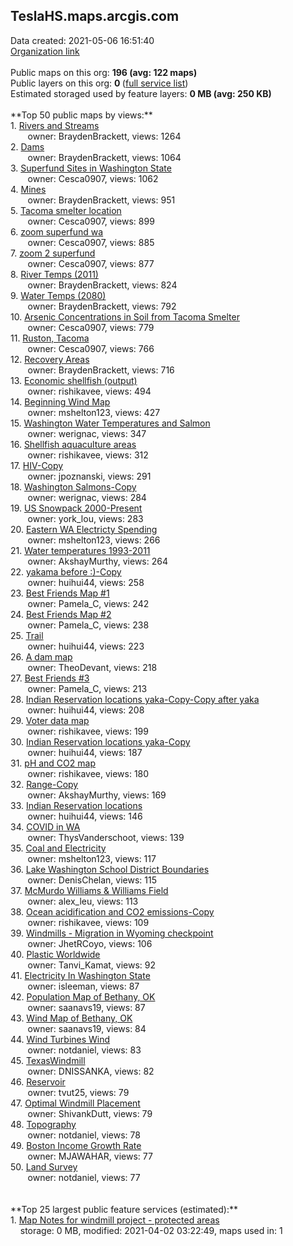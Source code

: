 <h2>TeslaHS.maps.arcgis.com</h2> Data created: 2021-05-06 16:51:40 <br /><a target='new' href='https://TeslaHS.maps.arcgis.com'>Organization link</a><br /><br />Public maps on this org: <b>196 (avg: 122 maps)</b><br />Public layers on this org: <b>0 </b>(<a target='new' href='https://services.arcgis.com/wIyatlHSTYueOJBG/ArcGIS/rest/services'>full service list</a>)<br />Estimated storaged used by feature layers: <b>0 MB (avg: 250 KB)</b><br /><br />**Top 50 public maps by views:**<br />  1. <a target='new' href='https://www.arcgis.com/home/item.html?id=1534744299f74199887985b77d780fb8'>Rivers and Streams</a> <br />  &nbsp;&nbsp;&nbsp;&nbsp; &nbsp;&nbsp;owner: BraydenBrackett, views: 1264<br />  2. <a target='new' href='https://www.arcgis.com/home/item.html?id=7c9c8ff508fb489f95cbb4ef6531b341'>Dams</a> <br />  &nbsp;&nbsp;&nbsp;&nbsp; &nbsp;&nbsp;owner: BraydenBrackett, views: 1064<br />  3. <a target='new' href='https://www.arcgis.com/home/item.html?id=a56916d29d0042ddac16e3364e2b95a6'>Superfund Sites in Washington State</a> <br />  &nbsp;&nbsp;&nbsp;&nbsp; &nbsp;&nbsp;owner: Cesca0907, views: 1062<br />  4. <a target='new' href='https://www.arcgis.com/home/item.html?id=00064904040549f0a612471cad697d78'>Mines</a> <br />  &nbsp;&nbsp;&nbsp;&nbsp; &nbsp;&nbsp;owner: BraydenBrackett, views: 951<br />  5. <a target='new' href='https://www.arcgis.com/home/item.html?id=8ca2f849242b4bc9b4011107c3085b30'>Tacoma smelter location</a> <br />  &nbsp;&nbsp;&nbsp;&nbsp; &nbsp;&nbsp;owner: Cesca0907, views: 899<br />  6. <a target='new' href='https://www.arcgis.com/home/item.html?id=94746fbe1af74908be4058dcb3df51ec'>zoom superfund wa</a> <br />  &nbsp;&nbsp;&nbsp;&nbsp; &nbsp;&nbsp;owner: Cesca0907, views: 885<br />  7. <a target='new' href='https://www.arcgis.com/home/item.html?id=42f5bf5fd63d431c88d850d734e7d310'>zoom 2 superfund</a> <br />  &nbsp;&nbsp;&nbsp;&nbsp; &nbsp;&nbsp;owner: Cesca0907, views: 877<br />  8. <a target='new' href='https://www.arcgis.com/home/item.html?id=b78473e4f7c44d38969c0415323e5084'>River Temps (2011)</a> <br />  &nbsp;&nbsp;&nbsp;&nbsp; &nbsp;&nbsp;owner: BraydenBrackett, views: 824<br />  9. <a target='new' href='https://www.arcgis.com/home/item.html?id=d84ecb2473bf4d08a3c4509cda1babc8'>Water Temps (2080)</a> <br />  &nbsp;&nbsp;&nbsp;&nbsp; &nbsp;&nbsp;owner: BraydenBrackett, views: 792<br />  10. <a target='new' href='https://www.arcgis.com/home/item.html?id=26b35a997a67457888ad3b303247d728'>Arsenic Concentrations in Soil from Tacoma Smelter</a> <br />  &nbsp;&nbsp;&nbsp;&nbsp; &nbsp;&nbsp;owner: Cesca0907, views: 779<br />  11. <a target='new' href='https://www.arcgis.com/home/item.html?id=08cd32d6d528475b929d95c6b4491fde'>Ruston, Tacoma</a> <br />  &nbsp;&nbsp;&nbsp;&nbsp; &nbsp;&nbsp;owner: Cesca0907, views: 766<br />  12. <a target='new' href='https://www.arcgis.com/home/item.html?id=8ffaa8dada2541edadd4b74f9f3c8f6a'>Recovery Areas</a> <br />  &nbsp;&nbsp;&nbsp;&nbsp; &nbsp;&nbsp;owner: BraydenBrackett, views: 716<br />  13. <a target='new' href='https://www.arcgis.com/home/item.html?id=8ecc4cd496df4a51b7603ceacb1ae8fd'>Economic shellfish (output)</a> <br />  &nbsp;&nbsp;&nbsp;&nbsp; &nbsp;&nbsp;owner: rishikavee, views: 494<br />  14. <a target='new' href='https://www.arcgis.com/home/item.html?id=41838d3e6c924b3ebbd73ace5cdc904d'>Beginning Wind Map</a> <br />  &nbsp;&nbsp;&nbsp;&nbsp; &nbsp;&nbsp;owner: mshelton123, views: 427<br />  15. <a target='new' href='https://www.arcgis.com/home/item.html?id=ec77a9024ba34c6aaccc1a5a5cf2d72c'>Washington Water Temperatures and Salmon</a> <br />  &nbsp;&nbsp;&nbsp;&nbsp; &nbsp;&nbsp;owner: werignac, views: 347<br />  16. <a target='new' href='https://www.arcgis.com/home/item.html?id=8ef71a1a6ec34f66af5ecf0c4530d041'>Shellfish aquaculture areas</a> <br />  &nbsp;&nbsp;&nbsp;&nbsp; &nbsp;&nbsp;owner: rishikavee, views: 312<br />  17. <a target='new' href='https://www.arcgis.com/home/item.html?id=0da9f85acba24697b4c7ae8df2377889'>HIV-Copy</a> <br />  &nbsp;&nbsp;&nbsp;&nbsp; &nbsp;&nbsp;owner: jpoznanski, views: 291<br />  18. <a target='new' href='https://www.arcgis.com/home/item.html?id=2854b95921d14c558ea8418996e3b512'>Washington Salmons-Copy</a> <br />  &nbsp;&nbsp;&nbsp;&nbsp; &nbsp;&nbsp;owner: werignac, views: 284<br />  19. <a target='new' href='https://www.arcgis.com/home/item.html?id=8508178f8dc34b89bfb445ef3b06af5f'>US Snowpack 2000-Present</a> <br />  &nbsp;&nbsp;&nbsp;&nbsp; &nbsp;&nbsp;owner: york_lou, views: 283<br />  20. <a target='new' href='https://www.arcgis.com/home/item.html?id=a41875a0b802495ebfb691b36b7eadc1'>Eastern WA Electricty Spending</a> <br />  &nbsp;&nbsp;&nbsp;&nbsp; &nbsp;&nbsp;owner: mshelton123, views: 266<br />  21. <a target='new' href='https://www.arcgis.com/home/item.html?id=f763fef50cf340619eaab15f9f85182b'>Water temperatures 1993-2011</a> <br />  &nbsp;&nbsp;&nbsp;&nbsp; &nbsp;&nbsp;owner: AkshayMurthy, views: 264<br />  22. <a target='new' href='https://www.arcgis.com/home/item.html?id=9e12761713174cf7ad3f3ed00065bd7f'>yakama before :)-Copy</a> <br />  &nbsp;&nbsp;&nbsp;&nbsp; &nbsp;&nbsp;owner: huihui44, views: 258<br />  23. <a target='new' href='https://www.arcgis.com/home/item.html?id=8fa32eef8a9b459dad8bd2b6b28f1bf4'>Best Friends Map #1</a> <br />  &nbsp;&nbsp;&nbsp;&nbsp; &nbsp;&nbsp;owner: Pamela_C, views: 242<br />  24. <a target='new' href='https://www.arcgis.com/home/item.html?id=b5b03a903de4408d82e92d8bfb203a05'>Best Friends Map #2</a> <br />  &nbsp;&nbsp;&nbsp;&nbsp; &nbsp;&nbsp;owner: Pamela_C, views: 238<br />  25. <a target='new' href='https://www.arcgis.com/home/item.html?id=1e0aea980f3f4f5ca43506f69ca0e656'>Trail</a> <br />  &nbsp;&nbsp;&nbsp;&nbsp; &nbsp;&nbsp;owner: huihui44, views: 223<br />  26. <a target='new' href='https://www.arcgis.com/home/item.html?id=b1089794223049a28e92d272a720417f'>A dam map</a> <br />  &nbsp;&nbsp;&nbsp;&nbsp; &nbsp;&nbsp;owner: TheoDevant, views: 218<br />  27. <a target='new' href='https://www.arcgis.com/home/item.html?id=6b56a00a5e104f79a155b01a62dae37f'>Best Friends #3</a> <br />  &nbsp;&nbsp;&nbsp;&nbsp; &nbsp;&nbsp;owner: Pamela_C, views: 213<br />  28. <a target='new' href='https://www.arcgis.com/home/item.html?id=0766697c91f54a539519880b8d046eda'>Indian Reservation locations yaka-Copy-Copy after yaka</a> <br />  &nbsp;&nbsp;&nbsp;&nbsp; &nbsp;&nbsp;owner: huihui44, views: 208<br />  29. <a target='new' href='https://www.arcgis.com/home/item.html?id=19ac7bcd0ba94416be7febb0943029c4'>Voter data map</a> <br />  &nbsp;&nbsp;&nbsp;&nbsp; &nbsp;&nbsp;owner: rishikavee, views: 199<br />  30. <a target='new' href='https://www.arcgis.com/home/item.html?id=d4a34f49876747709fb1cf049d5557fb'>Indian Reservation locations yaka-Copy</a> <br />  &nbsp;&nbsp;&nbsp;&nbsp; &nbsp;&nbsp;owner: huihui44, views: 187<br />  31. <a target='new' href='https://www.arcgis.com/home/item.html?id=8f0c652b4b4d440880b921f6d9ff5358'>pH and CO2 map</a> <br />  &nbsp;&nbsp;&nbsp;&nbsp; &nbsp;&nbsp;owner: rishikavee, views: 180<br />  32. <a target='new' href='https://www.arcgis.com/home/item.html?id=e3a7b0923997494592c63924082b3efa'>Range-Copy</a> <br />  &nbsp;&nbsp;&nbsp;&nbsp; &nbsp;&nbsp;owner: AkshayMurthy, views: 169<br />  33. <a target='new' href='https://www.arcgis.com/home/item.html?id=3626cd1b4ac848019d24b3a716261fa8'>Indian Reservation locations</a> <br />  &nbsp;&nbsp;&nbsp;&nbsp; &nbsp;&nbsp;owner: huihui44, views: 146<br />  34. <a target='new' href='https://www.arcgis.com/home/item.html?id=849caa4a74aa4811834b14650976faee'>COVID in WA</a> <br />  &nbsp;&nbsp;&nbsp;&nbsp; &nbsp;&nbsp;owner: ThysVanderschoot, views: 139<br />  35. <a target='new' href='https://www.arcgis.com/home/item.html?id=b327e1803db74cb4a908ae04a8f33c52'>Coal and Electricity</a> <br />  &nbsp;&nbsp;&nbsp;&nbsp; &nbsp;&nbsp;owner: mshelton123, views: 117<br />  36. <a target='new' href='https://www.arcgis.com/home/item.html?id=245c85c259b14c58af7335cd5366dc76'>Lake Washington School District Boundaries</a> <br />  &nbsp;&nbsp;&nbsp;&nbsp; &nbsp;&nbsp;owner: DenisChelan, views: 115<br />  37. <a target='new' href='https://www.arcgis.com/home/item.html?id=36189507009d4987affcd00c4bd5b833'>McMurdo Williams & Williams Field</a> <br />  &nbsp;&nbsp;&nbsp;&nbsp; &nbsp;&nbsp;owner: alex_leu, views: 113<br />  38. <a target='new' href='https://www.arcgis.com/home/item.html?id=0a7ace355c7e4ea5b53587329ed71831'>Ocean acidification and CO2 emissions-Copy</a> <br />  &nbsp;&nbsp;&nbsp;&nbsp; &nbsp;&nbsp;owner: rishikavee, views: 109<br />  39. <a target='new' href='https://www.arcgis.com/home/item.html?id=99e5e921f5a74967b675f65f34ed2593'>Windmills - Migration in Wyoming checkpoint</a> <br />  &nbsp;&nbsp;&nbsp;&nbsp; &nbsp;&nbsp;owner: JhetRCoyo, views: 106<br />  40. <a target='new' href='https://www.arcgis.com/home/item.html?id=e65d2284e04348bd85a58600a45afefe'>Plastic Worldwide</a> <br />  &nbsp;&nbsp;&nbsp;&nbsp; &nbsp;&nbsp;owner: Tanvi_Kamat, views: 92<br />  41. <a target='new' href='https://www.arcgis.com/home/item.html?id=2e92c0358577475b85bf51c259e81971'>Electricity In Washington State</a> <br />  &nbsp;&nbsp;&nbsp;&nbsp; &nbsp;&nbsp;owner: isleeman, views: 87<br />  42. <a target='new' href='https://www.arcgis.com/home/item.html?id=2ad742476dbc4617a71d2f1ebfd0d381'>Population Map of Bethany, OK</a> <br />  &nbsp;&nbsp;&nbsp;&nbsp; &nbsp;&nbsp;owner: saanavs19, views: 87<br />  43. <a target='new' href='https://www.arcgis.com/home/item.html?id=c4886707efe64d72b976acc142e053d8'>Wind Map of Bethany, OK</a> <br />  &nbsp;&nbsp;&nbsp;&nbsp; &nbsp;&nbsp;owner: saanavs19, views: 84<br />  44. <a target='new' href='https://www.arcgis.com/home/item.html?id=19bd46db69064f43ac4e430e52b8a5e6'>Wind Turbines  Wind</a> <br />  &nbsp;&nbsp;&nbsp;&nbsp; &nbsp;&nbsp;owner: notdaniel, views: 83<br />  45. <a target='new' href='https://www.arcgis.com/home/item.html?id=df99d2aef4da478c8523ee5c585c2733'>TexasWindmill</a> <br />  &nbsp;&nbsp;&nbsp;&nbsp; &nbsp;&nbsp;owner: DNISSANKA, views: 82<br />  46. <a target='new' href='https://www.arcgis.com/home/item.html?id=a640da64a84f42d48490fe3234ab68f8'>Reservoir</a> <br />  &nbsp;&nbsp;&nbsp;&nbsp; &nbsp;&nbsp;owner: tvut25, views: 79<br />  47. <a target='new' href='https://www.arcgis.com/home/item.html?id=a617808d34ae45d98c0fea367f716af0'>Optimal Windmill Placement</a> <br />  &nbsp;&nbsp;&nbsp;&nbsp; &nbsp;&nbsp;owner: ShivankDutt, views: 79<br />  48. <a target='new' href='https://www.arcgis.com/home/item.html?id=234d6659a43947f1afc0f415743515cc'>Topography</a> <br />  &nbsp;&nbsp;&nbsp;&nbsp; &nbsp;&nbsp;owner: notdaniel, views: 78<br />  49. <a target='new' href='https://www.arcgis.com/home/item.html?id=89d1d5e2f3e34aeb9067fba2ecef80a2'>Boston Income Growth Rate</a> <br />  &nbsp;&nbsp;&nbsp;&nbsp; &nbsp;&nbsp;owner: MJAWAHAR, views: 77<br />  50. <a target='new' href='https://www.arcgis.com/home/item.html?id=382936e4d5c44f7ea210f53774d141b5'>Land Survey</a> <br />  &nbsp;&nbsp;&nbsp;&nbsp; &nbsp;&nbsp;owner: notdaniel, views: 77<br /><br /><br />**Top 25 largest public feature services (estimated):**<br /> 1. <a target='new' href='https://www.arcgis.com/home/item.html?id=164aa8b29ffc4ce3a556a600f49903b3'>Map Notes for windmill project - protected areas</a><br /> &nbsp;&nbsp;&nbsp;&nbsp;storage: 0 MB, modified: 2021-04-02 03:22:49, maps used in: 1<br />